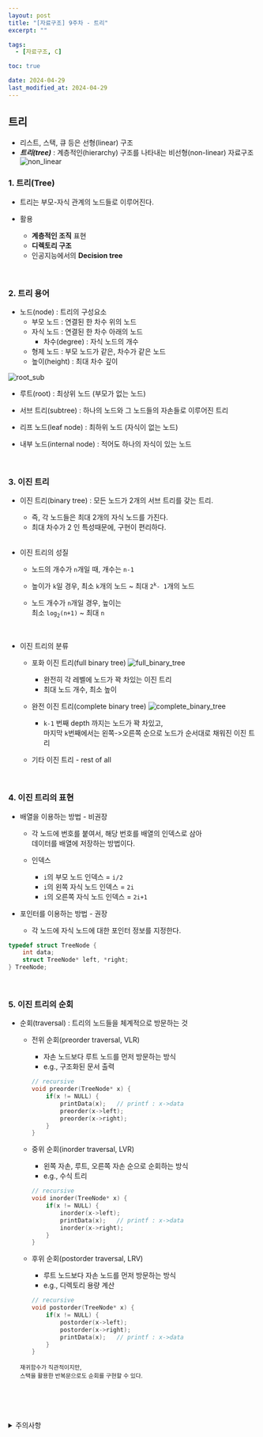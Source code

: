```yaml
---
layout: post
title: "[자료구조] 9주차 - 트리"
excerpt: ""

tags:
  - [자료구조, C]

toc: true

date: 2024-04-29
last_modified_at: 2024-04-29
---
```

## 트리
- 리스트, 스택, 큐 등은 선형(linear) 구조
- ***트리(tree)*** : 계층적인(hierarchy) 구조를 나타내는 비선형(non-linear) 자료구조  
![non_linear][def2]  

### 1. 트리(Tree)
- 트리는 부모-자식 관계의 노드들로 이루어진다.  

- 활용
  - **계층적인 조직** 표현
  - **디렉토리 구조**
  - 인공지능에서의 **Decision tree**

<br>

### 2. 트리 용어
- 노드(node) : 트리의 구성요소
  - 부모 노드 : 연결된 한 차수 위의 노드
  - 자식 노드 : 연결된 한 차수 아래의 노드
    - 차수(degree) : 자식 노드의 개수
  - 형제 노드 : 부모 노드가 같은, 차수가 같은 노드
  - 높이(height) : 최대 차수 깊이

![root_sub][def3]  
- 루트(root) : 최상위 노드 (부모가 없는 노드)

- 서브 트리(subtree) : 하나의 노드와 그 노드들의 자손들로 이루어진 트리

- 리프 노드(leaf node) : 최하위 노드 (자식이 없는 노드)

- 내부 노드(internal node) : 적어도 하나의 자식이 있는 노드  

<br>

### 3. 이진 트리
- 이진 트리(binary tree) : 모든 노드가 2개의 서브 트리를 갖는 트리.
  - 즉, 각 노드들은 최대 2개의 자식 노드를 가진다.
  - 최대 차수가 2 인 특성때문에, 구현이 편리하다.  
  <br>

- 이진 트리의 성질
  - 노드의 개수가 `n`개일 때, 개수는 `n-1`

  - 높이가 `k`일 경우, 
  최소 `k`개의 노드 ~ 최대 `2`<sup>`k`</sup>`- 1`개의 노드

  - 노드 개수가 `n`개일 경우, 높이는  
  최소 `log`<sub>`2`</sub>`(n+1)` ~ 최대 `n`  
  <br>

- 이진 트리의 분류
  - 포화 이진 트리(full binary tree)
  ![full_binary_tree][def4]
    - 완전히 각 레벨에 노드가 꽉 차있는 이진 트리
    - 최대 노드 개수, 최소 높이

  - 완전 이진 트리(complete binary tree)
  ![complete_binary_tree][def]
    - `k-1` 번째 depth 까지는 노드가 꽉 차있고,  
    마지막 `k`번째에서는 왼쪽->오른쪽 순으로 노드가 순서대로 채워진 이진 트리  

  - 기타 이진 트리 - rest of all

  <br>

### 4. 이진 트리의 표현
- 배열을 이용하는 방법 - 비권장
  - 각 노드에 번호를 붙여서, 해당 번호를 배열의 인덱스로 삼아  
  데이터를 배열에 저장하는 방법이다.  

  - 인덱스
    - `i`의 부모 노드 인덱스 = `i/2`
    - `i`의 왼쪽 자식 노드 인덱스 = `2i`
    - `i`의 오른쪽 자식 노드 인덱스 = `2i+1`
    
- 포인터를 이용하는 방법 - 권장
  - 각 노드에 자식 노드에 대한 포인터 정보를 지정한다.  

```c
typedef struct TreeNode {
    int data;
    struct TreeNode* left, *right;
} TreeNode;
```  

<br>

### 5. 이진 트리의 순회
- 순회(traversal) : 트리의 노드들을 체계적으로 방문하는 것  

  - 전위 순회(preorder traversal, VLR)
    - 자손 노드보다 루트 노드를 먼저 방문하는 방식
    - e.g., 구조화된 문서 출력  

    ```c
    // recursive
    void preorder(TreeNode* x) {
        if(x != NULL) {
            printData(x);   // printf : x->data
            preorder(x->left);
            preorder(x->right);
        }
    }
    ```

  - 중위 순회(inorder traversal, LVR)
    - 왼쪽 자손, 루트, 오른쪽 자손 순으로 순회하는 방식
    - e.g., 수식 트리

    ```c
    // recursive
    void inorder(TreeNode* x) {
        if(x != NULL) {
            inorder(x->left);
            printData(x);   // printf : x->data
            inorder(x->right);
        }
    }
    ```

  - 후위 순회(postorder traversal, LRV)
    - 루트 노드보다 자손 노드를 먼저 방문하는 방식
    - e.g., 디렉토리 용량 계산

    ```c
    // recursive
    void postorder(TreeNode* x) {
        if(x != NULL) {
            postorder(x->left);
            postorder(x->right);
            printData(x);   // printf : x->data
        }
    }
    ```

  <sub> 재귀함수가 직관적이지만,  
  스택을 활용한 반복문으로도 순회를 구현할 수 있다.</sub>

<br>
<br>
<br>
<br>
<details>
<summary>주의사항</summary>
<div markdown="1">

이 포스팅은 강원대학교 이다영 교수님의 자료구조 수업을 들으며 내용을 정리 한 것입니다.  
수업 내용에 대한 저작권은 교수님께 있으니,  
다른 곳으로의 무분별한 내용 복사를 자제해 주세요.

</div>
</details>

[def]: https://i.imgur.com/zLeAi1z.png
[def2]: https://i.imgur.com/DpODqbL.png
[def3]: https://i.imgur.com/IKD2IcO.png
[def4]: https://i.imgur.com/9ZjcMsy.png